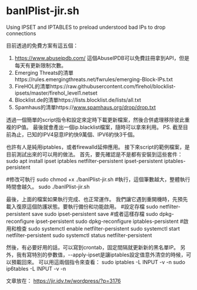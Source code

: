 # banIPlist-jir.sh
Using IPSET and IPTABLES to preload understood bad IPs to drop connections

目前透過的免費方案有這五個：
1. https://www.abuseipdb.com/ 這個AbuseIPDB可以免費註冊拿到API，但是每天有更新限制次數。
2. Emerging Threats的清單https://rules.emergingthreats.net/fwrules/emerging-Block-IPs.txt
3. FireHOL的清單https://raw.githubusercontent.com/firehol/blocklist-ipsets/master/firehol_level1.netset
4. Blocklist.de的清單https://lists.blocklist.de/lists/all.txt
5. Spamhaus的清單https://www.spamhaus.org/drop/drop.txt

透過一個簡單的script指令和設定來定時下載更新檔案，然後合併處理移除彼此重複的IP值。
最後就會產出一個ip.blacklist檔案，隨時可以拿來利用。
PS. 截至目前為止，已知的IPV4惡意IP約快9萬個、IPV6約快3千個。

也許有人是純用iptables，或者firewalld延伸應用。
接下來script的範例檔案，是目前測試出來的可以用的做法。
首先，要先確認是不是都有安裝到這些套件：
sudo apt install ipset iptables netfilter-persistent ipset-persistent iptables-persistent

#修改可執行
sudo chmod +x ./banIPlist-jir.sh
#執行，這個筆數越大，整體執行時間會越久。
sudo ./banIPlist-jir.sh

最後，上面的檔案如果執行完成、也正常運作。
我們讓它遇到重開機時，先預先載入復原這個防護狀態。要執行備份和功能啟用。
#設定存檔
sudo netfilter-persistent save
sudo ipset-persistent save
#或者這樣存檔
sudo dpkg-reconfigure ipset-persistent
sudo dpkg-reconfigure iptables-persistent
#啟用和檢查
sudo systemctl enable netfilter-persistent
sudo systemctl start netfilter-persistent
sudo systemctl status netfilter-persistent

然後，有必要好用的話，可以寫到crontab，固定間隔就更新新的黑名單IP。
另外，我有寫特別的參數值，--apply-ipset是讓iptables設定值意外清空的時候，可以預載回來。
可以用這兩個指令來查看：
sudo iptables -L INPUT -v -n
sudo ip6tables -L INPUT -v -n

文章放在：
https://jir.idv.tw/wordpress/?p=3176
